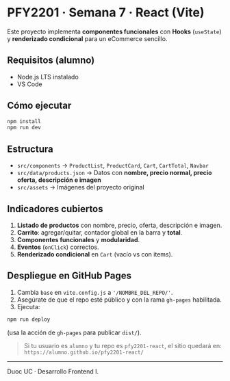 
# PFY2201 · Semana 7 · React (Vite)

Este proyecto implementa **componentes funcionales** con **Hooks** (`useState`) y **renderizado condicional** para un eCommerce sencillo.

## Requisitos (alumno)
- Node.js LTS instalado
- VS Code

## Cómo ejecutar
```bash
npm install
npm run dev
```

## Estructura
- `src/components` → `ProductList`, `ProductCard`, `Cart`, `CartTotal`, `Navbar`
- `src/data/products.json` → Datos con **nombre, precio normal, precio oferta, descripción e imagen**
- `src/assets` → Imágenes del proyecto original

## Indicadores cubiertos
1. **Listado de productos** con nombre, precio, oferta, descripción e imagen.
2. **Carrito**: agregar/quitar, contador global en la barra y **total**.
3. **Componentes funcionales** y **modularidad**.
4. **Eventos** (`onClick`) correctos.
5. **Renderizado condicional** en `Cart` (vacío vs con items).

## Despliegue en GitHub Pages
1. Cambia `base` en `vite.config.js` a `'/NOMBRE_DEL_REPO/'`.
2. Asegúrate de que el repo esté público y con la rama `gh-pages` habilitada.
3. Ejecuta:
```bash
npm run deploy
```
(usa la acción de `gh-pages` para publicar `dist/`).

> Si tu usuario es `alumno` y tu repo es `pfy2201-react`, el sitio quedará en:
> `https://alumno.github.io/pfy2201-react/`

---

Duoc UC · Desarrollo Frontend I.

